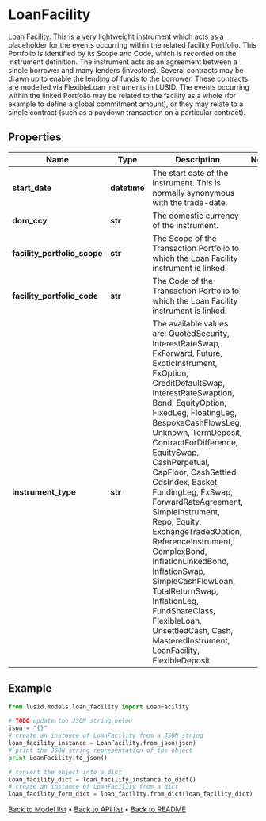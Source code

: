 # LoanFacility

Loan Facility. This is a very lightweight instrument which acts as a placeholder for the events occurring within  the related facility Portfolio. This Portfolio is identified by its Scope and Code, which is recorded on the  instrument definition. The instrument acts as an agreement between a single borrower and many lenders (investors).  Several contracts may be drawn up to enable the lending of funds to the borrower. These contracts are modelled via  FlexibleLoan instruments in LUSID. The events occurring within the linked Portfolio may be related  to the facility as a whole (for example to define a global commitment amount), or they may relate to a single  contract (such as a paydown transaction on a particular contract).

## Properties
Name | Type | Description | Notes
------------ | ------------- | ------------- | -------------
**start_date** | **datetime** | The start date of the instrument. This is normally synonymous with the trade-date. | 
**dom_ccy** | **str** | The domestic currency of the instrument. | 
**facility_portfolio_scope** | **str** | The Scope of the Transaction Portfolio to which the Loan Facility instrument is linked. | 
**facility_portfolio_code** | **str** | The Code of the Transaction Portfolio to which the Loan Facility instrument is linked. | 
**instrument_type** | **str** | The available values are: QuotedSecurity, InterestRateSwap, FxForward, Future, ExoticInstrument, FxOption, CreditDefaultSwap, InterestRateSwaption, Bond, EquityOption, FixedLeg, FloatingLeg, BespokeCashFlowsLeg, Unknown, TermDeposit, ContractForDifference, EquitySwap, CashPerpetual, CapFloor, CashSettled, CdsIndex, Basket, FundingLeg, FxSwap, ForwardRateAgreement, SimpleInstrument, Repo, Equity, ExchangeTradedOption, ReferenceInstrument, ComplexBond, InflationLinkedBond, InflationSwap, SimpleCashFlowLoan, TotalReturnSwap, InflationLeg, FundShareClass, FlexibleLoan, UnsettledCash, Cash, MasteredInstrument, LoanFacility, FlexibleDeposit | 

## Example

```python
from lusid.models.loan_facility import LoanFacility

# TODO update the JSON string below
json = "{}"
# create an instance of LoanFacility from a JSON string
loan_facility_instance = LoanFacility.from_json(json)
# print the JSON string representation of the object
print LoanFacility.to_json()

# convert the object into a dict
loan_facility_dict = loan_facility_instance.to_dict()
# create an instance of LoanFacility from a dict
loan_facility_form_dict = loan_facility.from_dict(loan_facility_dict)
```
[Back to Model list](../README.md#documentation-for-models) &#8226; [Back to API list](../README.md#documentation-for-api-endpoints) &#8226; [Back to README](../README.md)



